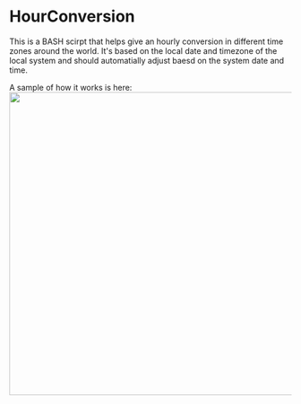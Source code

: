 # HourConversion
This is a BASH scirpt that helps give an hourly conversion in different time zones around the world. It's based on the local date and timezone of the local system and should automatially adjust baesd on the system date and time.

A sample of how it works is here:
<img width='540px' src='https://1.bp.blogspot.com/-BwbpwsGdKzE/X7ibgH2IrBI/AAAAAAAAAFk/lCMKZpzAujYLG8ZtWgciRcHfYghM1HoJACLcBGAsYHQ/w586-h413/timeconverter.gif'>
